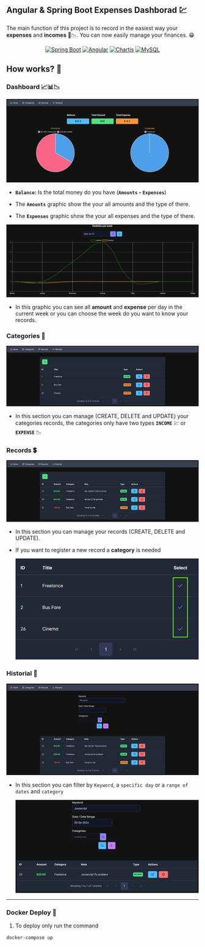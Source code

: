 ## Angular & Spring Boot Expenses Dashborad 💹

The main function of this project is to record in the easiest way your **expenses** and **incomes** 💸📉. You can now easily manage your finances. 😁 

<p align="center">
    <a href="https://spring.io/projects/spring-boot" target="blank"><img align="center" src="https://img.shields.io/badge/Spring_Boot-F2F4F9?style=for-the-badge&logo=spring-boot" alt="Spring Boot" height="30"/></a>
    <a href="https://angular.dev/" target="blank"><img align="center" src="https://img.shields.io/badge/Angular-DD0031?style=for-the-badge&logo=angular&logoColor=white" alt="Angular" height="30"/></a>
    <a href="https://www.chartjs.org/" target="blank"><img align="center" src="https://img.shields.io/badge/Chart%20js-FF6384?style=for-the-badge&logo=chartdotjs&logoColor=white" alt="Chartjs" height="30"/></a>
    <a href="https://www.mysql.com/" target="blank"><img align="center" src="https://img.shields.io/badge/MySQL-005C84?style=for-the-badge&logo=mysql&logoColor=white" alt="MySQL" height="30"/></a>
</p>


## How works? 🔧

### **Dashboard** 📈📊📉

![01-Dashboard.png](assets/01-dashboard.png)

+ **`Balance`:** Is the total money do you have (**`Amounts` - `Expenses`**)

+ The **`Amounts`** graphic show the your all amounts and the type of there.
+ The **`Expenses`** graphic show the your all expenses and the type of there. 


![02-Dashboard.png](assets/02-dashboard.png)

+ In this graphic you can see all **amount** and **expense** per day in the current week or you can choose the week do you want to know your records.


### **Categories** 🎫

![01-Categories.png](assets/01-Categories.png)

+ In this section you can manage (CREATE, DELETE and UPDATE) your categories records, the categories only have two types **`INCOME`** 💹 or **`EXPENSE`** 📉

### **Records** 💲

![01-Records.png](assets/01-Records.png)

+ In this section you can manage your records (CREATE, DELETE and UPDATE). 

+ If you want to register a new record a **category** is needed

    ![02-Records.png](assets/02-Records.png)

### **Historial** 📃

![01-Historial.png](assets/01-Historial.png)

+ In this section you can filter by `Keyword`, a `specific day` or a `range of dates` and `category`

    ![02-Historial.png](assets/02-Historial.png)

---

### Docker Deploy 🐳

1. To deploy only run the command

```bash
docker-compose up
```
